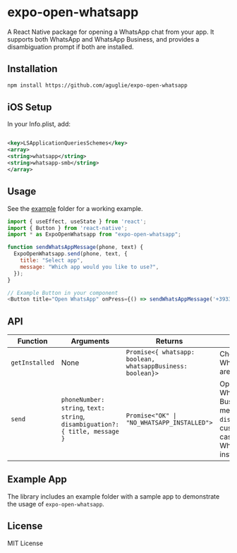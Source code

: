 # expo-open-whatsapp

A React Native package for opening a WhatsApp chat from your app. It supports both WhatsApp and WhatsApp Business, and
provides a disambiguation prompt if both are installed.

## Installation

```bash
npm install https://github.com/aguglie/expo-open-whatsapp
```

## iOS Setup

In your Info.plist, add:

```xml

<key>LSApplicationQueriesSchemes</key>
<array>
<string>whatsapp</string>
<string>whatsapp-smb</string>
</array>
```

## Usage

See the [example](/example) folder for a working example.

```js
import { useEffect, useState } from 'react';
import { Button } from 'react-native';
import * as ExpoOpenWhatsapp from "expo-open-whatsapp";

function sendWhatsAppMessage(phone, text) {
  ExpoOpenWhatsapp.send(phone, text, {
    title: "Select app",
    message: "Which app would you like to use?",
  });
}

// Example Button in your component
<Button title="Open WhatsApp" onPress={() => sendWhatsAppMessage('+393333333333', 'Your message')}/>
```

## API

| Function       | Arguments                                                                    | Returns                                                    | Description                                                                                                                                      |
|----------------|------------------------------------------------------------------------------|------------------------------------------------------------|--------------------------------------------------------------------------------------------------------------------------------------------------|
| `getInstalled` | None                                                                         | `Promise<{ whatsapp: boolean, whatsappBusiness: boolean}>` | Checks which WhatsApp variants are installed.                                                                                                    |
| `send`         | `phoneNumber: string`, `text: string`, `disambiguation?: { title, message }` | `Promise<"OK" \| "NO_WHATSAPP_INSTALLED">`                 | Opens WhatsApp/WhatsApp Business to send a message. Use `disambiguation` to customize the alert in case of multiple WhatsApp variants installed. |



## Example App

The library includes an example folder with a sample app to demonstrate the usage of `expo-open-whatsapp`.

## License

MIT License
